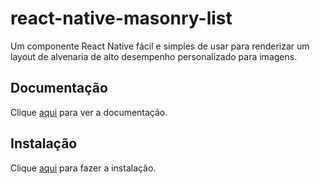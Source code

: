 # react-native-masonry-list

Um componente React Native fácil e simples de usar para renderizar um layout de alvenaria de alto desempenho personalizado para imagens.

## Documentação

Clique [aqui](https://github.com/Luehang/react-native-masonry-list) para ver a documentação.

## Instalação

Clique [aqui](https://www.npmjs.com/package/react-native-masonry-list) para fazer a instalação.